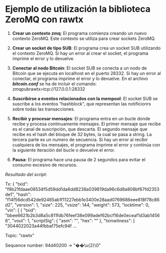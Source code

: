 
# Ejemplo de utilización la biblioteca ZeroMQ con rawtx 

1. **Crear un contexto zmq**: El programa comienza creando un nuevo contexto ZeroMQ. Este contexto se utiliza para crear sockets ZeroMQ.

2. **Crear un socket de tipo SUB**: El programa crea un socket SUB utilizando el contexto ZeroMQ. Si hay un error al crear el socket, el programa imprime el error y lo devuelve.

3. **Conectar al nodo Bitcoin**: El socket SUB se conecta a un nodo de Bitcoin que se ejecuta en localhost en el puerto 28332. Si hay un error al conectar, el programa imprime el error y lo devuelve. 
En el archivo ***bitcoin.conf*** se ha de incluir el comando: 
zmqpubrawtx=tcp://127.0.0.1:28332

4. **Suscribirse a eventos relacionados con la mempool**: El socket SUB se suscribe a los eventos "hashblock", que representan las notificionrs sobre todas las transacciones.

5. **Recibir y procesar mensajes**: El programa entra en un bucle donde recibe y procesa continuamente mensajes. El primer mensaje que recibe es el canal de suscripción, que descarta. El segundo mensaje que recibe es el hash del bloque de 32 bytes, la cual se pasa a string. La tercera parte es un numero de secuencia. Si hay un error al recibir cualquiera de los mensajes, el programa imprime el error y continúa con la siguiente iteración del bucle o devuelve el error.

6. **Pausa**: El programa hace una pausa de 2 segundos para evitar el consumo excesivo de recursos.



*Resultado del script:*

Tx: 
{
  "txid": "f9b21fdaae08534f5d59dd1da6dd8238a039819da96c6d8a808bf67fd2353de1",
  "hash": "f14f56dcd542de92465ab1f11227ebb1e3400e28aad0769686eee818f78c86d2",
  "version": 1,
  "size": 225,
  "vsize": 144,
  "weight": 573,
  "locktime": 0,
  "vin": [
    {
      "txid": "bbee6621b2b3d8a5c811fdb76feef38e099adef62bcf16de0eceaf1d3ab14566",
      "vout": 1,
      "scriptSig": {
        "asm": "",
        "hex": ""
      },
      "txinwitness": [
        "3044022023a44fbbaf75efc94f 
        ...

Topic: "rawtx"

Sequence number: 94d40200 -> "��\u{2}\0"



